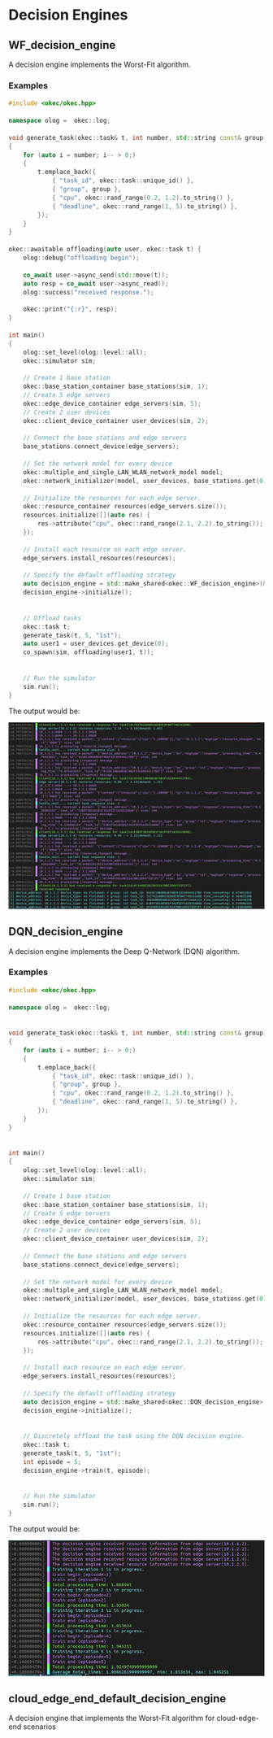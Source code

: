 # Decision Engines

## WF_decision_engine
A decision engine implements the Worst-Fit algorithm.

### Examples

```cpp
#include <okec/okec.hpp>

namespace olog =  okec::log;

void generate_task(okec::task& t, int number, std::string const& group)
{
    for (auto i = number; i-- > 0;)
    {
        t.emplace_back({
            { "task_id", okec::task::unique_id() },
            { "group", group },
            { "cpu", okec::rand_range(0.2, 1.2).to_string() },
            { "deadline", okec::rand_range(1, 5).to_string() },
        });
    }
}

okec::awaitable offloading(auto user, okec::task t) {
    olog::debug("offloading begin");

    co_await user->async_send(std::move(t));
    auto resp = co_await user->async_read();
    olog::success("received response.");

    okec::print("{:r}", resp);
}

int main()
{
    olog::set_level(olog::level::all);
    okec::simulator sim;

    // Create 1 base station
    okec::base_station_container base_stations(sim, 1);
    // Create 5 edge servers
    okec::edge_device_container edge_servers(sim, 5);
    // Create 2 user devices
    okec::client_device_container user_devices(sim, 2);

    // Connect the base stations and edge servers
    base_stations.connect_device(edge_servers);

    // Set the network model for every device
    okec::multiple_and_single_LAN_WLAN_network_model model;
    okec::network_initializer(model, user_devices, base_stations.get(0));

    // Initialize the resources for each edge server.
    okec::resource_container resources(edge_servers.size());
    resources.initialize([](auto res) {
        res->attribute("cpu", okec::rand_range(2.1, 2.2).to_string());
    });

    // Install each resource on each edge server.
    edge_servers.install_resources(resources);

    // Specify the default offloading strategy
    auto decision_engine = std::make_shared<okec::WF_decision_engine>(&user_devices, &base_stations);
    decision_engine->initialize();


    // Offload tasks
    okec::task t;
    generate_task(t, 5, "1st");
    auto user1 = user_devices.get_device(0);
    co_spawn(sim, offloading(user1, t));


    // Run the simulator
    sim.run();
}
```

The output would be:

![WF-OUTPUT](https://github.com/okecsim/okec/raw/main/images/offloading-your-first-set-of-tasks-using-the-worst-fit-decision-engine.png)

## DQN_decision_engine
A decision engine implements the Deep Q-Network (DQN) algorithm.

### Examples

```cpp
#include <okec/okec.hpp>

namespace olog =  okec::log;


void generate_task(okec::task& t, int number, std::string const& group)
{
    for (auto i = number; i-- > 0;)
    {
        t.emplace_back({
            { "task_id", okec::task::unique_id() },
            { "group", group },
            { "cpu", okec::rand_range(0.2, 1.2).to_string() },
            { "deadline", okec::rand_range(1, 5).to_string() },
        });
    }
}


int main()
{
    olog::set_level(olog::level::all);
    okec::simulator sim;

    // Create 1 base station
    okec::base_station_container base_stations(sim, 1);
    // Create 5 edge servers
    okec::edge_device_container edge_servers(sim, 5);
    // Create 2 user devices
    okec::client_device_container user_devices(sim, 2);

    // Connect the base stations and edge servers
    base_stations.connect_device(edge_servers);

    // Set the network model for every device
    okec::multiple_and_single_LAN_WLAN_network_model model;
    okec::network_initializer(model, user_devices, base_stations.get(0));

    // Initialize the resources for each edge server.
    okec::resource_container resources(edge_servers.size());
    resources.initialize([](auto res) {
        res->attribute("cpu", okec::rand_range(2.1, 2.2).to_string());
    });

    // Install each resource on each edge server.
    edge_servers.install_resources(resources);

    // Specify the default offloading strategy
    auto decision_engine = std::make_shared<okec::DQN_decision_engine>(&user_devices, &base_stations);
    decision_engine->initialize();


    // Discretely offload the task using the DQN decision engine.
    okec::task t;
    generate_task(t, 5, "1st");
    int episode = 5;
    decision_engine->train(t, episode);


    // Run the simulator
    sim.run();
}
```

The output would be:

![DQN-OUTPUT](https://github.com/okecsim/okec/raw/main/images/discretely-offload-the-task-using-the-dqn-decision-engine.png)

## cloud_edge_end_default_decision_engine
A decision engine that implements the Worst-Fit algorithm for cloud-edge-end scenarios